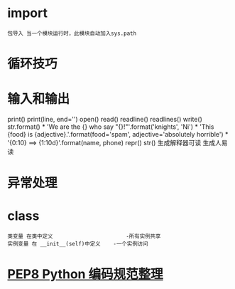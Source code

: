 # import 
	包导入 当一个模块运行时，此模块自动加入sys.path
# 循环技巧

# 输入和输出
print() print(line, end='')
open() read() readline() readlines() write()
str.format() 
	* 'We are the {} who say "{}!"'.format('knights', 'Ni')
	* 'This {food} is {adjective}.'.format(food='spam', adjective='absolutely horrible')
	* '{0:10} ==> {1:10d}'.format(name, phone)
repr() str()  生成解释器可读   生成人易读
# 异常处理
	
# class
	类变量 在类中定义 						-所有实例共享
	实例变量 在 __init__(self)中定义 	-一个实例访问

# [PEP8 Python 编码规范整理](https://www.douban.com/note/134971609/)
